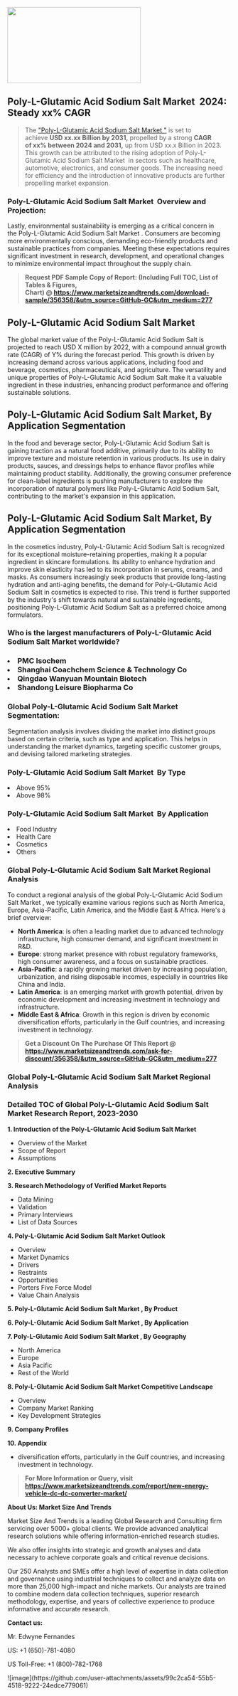 <p><img class="alignnone size-medium wp-image-20088" src="https://ffe5etoiles.com/wp-content/uploads/2024/12/MST1-300x171.png" alt="" width="300" height="171" /></p><h2 id="ember46" class="ember-view reader-text-block__heading-2">Poly-L-Glutamic Acid Sodium Salt Market &nbsp;2024: Steady&nbsp;xx% CAGR</h2><blockquote id="ember47" class="ember-view reader-text-block__blockquote">The&nbsp;<a class="app-aware-link " href="https://www.marketsizeandtrends.com/download-sample/356358/&utm_source=GitHub-GC&utm_medium=277" target="_blank" data-test-app-aware-link="">"Poly-L-Glutamic Acid Sodium Salt Market "</a>&nbsp;is set to achieve&nbsp;<strong>USD&nbsp;xx.xx&nbsp;Billion by 2031,</strong>&nbsp;propelled by a strong&nbsp;<strong>CAGR of&nbsp;xx% between 2024 and 2031,</strong>&nbsp;up from USD xx.x Billion in 2023. This growth can be attributed to the rising adoption of&nbsp;Poly-L-Glutamic Acid Sodium Salt Market &nbsp;in sectors such as healthcare, automotive, electronics, and consumer goods. The increasing need for efficiency and the introduction of innovative products are further propelling market expansion.</blockquote><h3 id="ember48" class="ember-view reader-text-block__heading-3">Poly-L-Glutamic Acid Sodium Salt Market &nbsp;Overview and Projection:</h3><p id="ember49" class="ember-view reader-text-block__paragraph">Lastly, environmental sustainability is emerging as a critical concern in the&nbsp;Poly-L-Glutamic Acid Sodium Salt Market . Consumers are becoming more environmentally conscious, demanding eco-friendly products and sustainable practices from companies. Meeting these expectations requires significant investment in research, development, and operational changes to minimize environmental impact throughout the supply chain.</p><blockquote id="ember50" class="ember-view reader-text-block__blockquote"><strong>Request PDF Sample Copy of Report: (Including Full TOC, List of Tables &amp; Figures, Chart)&nbsp;@&nbsp;<strong><a href="https://www.marketsizeandtrends.com/download-sample/356358/&utm_source=GitHub-GC&utm_medium=277" target="_blank">https://www.marketsizeandtrends.com/download-sample/356358/&utm_source=GitHub-GC&utm_medium=277</a></strong></strong></blockquote><h3 class=""> <h2>Poly-L-Glutamic Acid Sodium Salt Market</h2><p>The global market value of the Poly-L-Glutamic Acid Sodium Salt is projected to reach USD X million by 2022, with a compound annual growth rate (CAGR) of Y% during the forecast period. This growth is driven by increasing demand across various applications, including food and beverage, cosmetics, pharmaceuticals, and agriculture. The versatility and unique properties of Poly-L-Glutamic Acid Sodium Salt make it a valuable ingredient in these industries, enhancing product performance and offering sustainable solutions.</p><h2>Poly-L-Glutamic Acid Sodium Salt Market, By Application Segmentation</h2><p>In the food and beverage sector, Poly-L-Glutamic Acid Sodium Salt is gaining traction as a natural food additive, primarily due to its ability to improve texture and moisture retention in various products. Its use in dairy products, sauces, and dressings helps to enhance flavor profiles while maintaining product stability. Additionally, the growing consumer preference for clean-label ingredients is pushing manufacturers to explore the incorporation of natural polymers like Poly-L-Glutamic Acid Sodium Salt, contributing to the market's expansion in this application.</p><h2>Poly-L-Glutamic Acid Sodium Salt Market, By Application Segmentation</h2><p>In the cosmetics industry, Poly-L-Glutamic Acid Sodium Salt is recognized for its exceptional moisture-retaining properties, making it a popular ingredient in skincare formulations. Its ability to enhance hydration and improve skin elasticity has led to its incorporation in serums, creams, and masks. As consumers increasingly seek products that provide long-lasting hydration and anti-aging benefits, the demand for Poly-L-Glutamic Acid Sodium Salt in cosmetics is expected to rise. This trend is further supported by the industry's shift towards natural and sustainable ingredients, positioning Poly-L-Glutamic Acid Sodium Salt as a preferred choice among formulators.</p></h3><h3 id="" class="">Who is the largest manufacturers of&nbsp;Poly-L-Glutamic Acid Sodium Salt Market  worldwide?</h3><h3 class=""></Li><Li>PMC Isochem</Li><Li> Shanghai Coachchem Science & Technology Co</Li><Li> Qingdao Wanyuan Mountain Biotech</Li><Li> Shandong Leisure Biopharma Co</h3><h3 id="ember53" class="ember-view reader-text-block__heading-3">Global&nbsp;Poly-L-Glutamic Acid Sodium Salt Market  Segmentation:</h3><p id="ember54" class="ember-view reader-text-block__paragraph">Segmentation analysis involves dividing the market into distinct groups based on certain criteria, such as type and application. This helps in understanding the market dynamics, targeting specific customer groups, and devising tailored marketing strategies.</p><h3 id="" class="">Poly-L-Glutamic Acid Sodium Salt Market &nbsp;By Type</h3><p></Li><Li>Above 95%</Li><Li> Above 98%</p><h3 id="" class="">Poly-L-Glutamic Acid Sodium Salt Market &nbsp;By Application</h3><p class=""></Li><Li>Food Industry</Li><Li> Health Care</Li><Li> Cosmetics</Li><Li> Others</p><h3 id="ember62" class="ember-view reader-text-block__heading-3">Global Poly-L-Glutamic Acid Sodium Salt Market  Regional Analysis</h3><p id="ember63" class="ember-view reader-text-block__paragraph">To conduct a regional analysis of the global Poly-L-Glutamic Acid Sodium Salt Market , we typically examine various regions such as North America, Europe, Asia-Pacific, Latin America, and the Middle East &amp; Africa. Here's a brief overview:</p><ul><li><strong>North America</strong>: is often a leading market due to advanced technology infrastructure, high consumer demand, and significant investment in R&amp;D.</li><li><strong>Europe</strong>: strong market presence with robust regulatory frameworks, high consumer awareness, and a focus on sustainable practices.</li><li><strong>Asia-Pacific</strong>: a rapidly growing market driven by increasing population, urbanization, and rising disposable incomes, especially in countries like China and India.</li><li><strong>Latin America</strong>: is an emerging market with growth potential, driven by economic development and increasing investment in technology and infrastructure.</li><li><strong>Middle East &amp; Africa</strong>: Growth in this region is driven by economic diversification efforts, particularly in the Gulf countries, and increasing investment in technology.</li></ul><blockquote id="ember61" class="ember-view reader-text-block__blockquote"><strong>Get a Discount On The Purchase Of This Report @ <strong><a href="https://html-cleaner.com/" target="">https://www.marketsizeandtrends.com/ask-for-discount/356358/&utm_source=GitHub-GC&utm_medium=277</a></strong></strong></blockquote><h3 id="ember62" class="ember-view reader-text-block__heading-3">Global Poly-L-Glutamic Acid Sodium Salt Market  Regional Analysis</h3><h3 id="" class="">Detailed TOC of Global Poly-L-Glutamic Acid Sodium Salt Market  Research Report, 2023-2030</h3><p id="" class=""><strong>1. Introduction of the Poly-L-Glutamic Acid Sodium Salt Market </strong></p><ul><li>Overview of the Market</li><li>Scope of Report</li><li>Assumptions</li></ul><p id="" class=""><strong>2. Executive Summary</strong></p><p id="" class=""><strong>3. Research Methodology of Verified Market Reports</strong></p><ul><li>Data Mining</li><li>Validation</li><li>Primary Interviews</li><li>List of Data Sources</li></ul><p id="" class=""><strong>4. Poly-L-Glutamic Acid Sodium Salt Market  Outlook</strong></p><ul><li>Overview</li><li>Market Dynamics</li><li>Drivers</li><li>Restraints</li><li>Opportunities</li><li>Porters Five Force Model</li><li>Value Chain Analysis</li></ul><p id="" class=""><strong>5. Poly-L-Glutamic Acid Sodium Salt Market , By Product</strong></p><p id="" class=""><strong>6. Poly-L-Glutamic Acid Sodium Salt Market , By Application</strong></p><p id="" class=""><strong>7. Poly-L-Glutamic Acid Sodium Salt Market , By Geography</strong></p><ul><li>North America</li><li>Europe</li><li>Asia Pacific</li><li>Rest of the World</li></ul><p id="" class=""><strong>8. Poly-L-Glutamic Acid Sodium Salt Market  Competitive Landscape</strong></p><ul><li>Overview</li><li>Company Market Ranking</li><li>Key Development Strategies</li></ul><p id="" class=""><strong>9. Company Profiles</strong></p><p id="" class=""><strong>10. Appendix</strong></p><ul><li>diversification efforts, particularly in the Gulf countries, and increasing investment in technology.</li></ul><blockquote id="ember65" class="ember-view reader-text-block__blockquote"><strong>For More Information or Query, visit <strong><strong><a href="https://html-cleaner.com/" target="">https://www.marketsizeandtrends.com/report/new-energy-vehicle-dc-dc-converter-market/</a></strong></strong></strong></blockquote><p id="" class=""><strong>About Us: Market Size And Trends</strong></p><p id="" class="">Market Size And Trends is a leading Global Research and Consulting firm servicing over 5000+ global clients. We provide advanced analytical research solutions while offering information-enriched research studies.</p><p id="" class="">We also offer insights into strategic and growth analyses and data necessary to achieve corporate goals and critical revenue decisions.</p><p id="" class="">Our 250 Analysts and SMEs offer a high level of expertise in data collection and governance using industrial techniques to collect and analyze data on more than 25,000 high-impact and niche markets. Our analysts are trained to combine modern data collection techniques, superior research methodology, expertise, and years of collective experience to produce informative and accurate research.</p><p id="" class=""><strong>Contact us:</strong></p><p id="" class="">Mr. Edwyne Fernandes</p><p id="" class="">US: +1 (650)-781-4080</p><p id="" class="">US Toll-Free: +1 (800)-782-1768</p>
![image](https://github.com/user-attachments/assets/99c2ca54-55b5-4518-9222-24edce779061)
